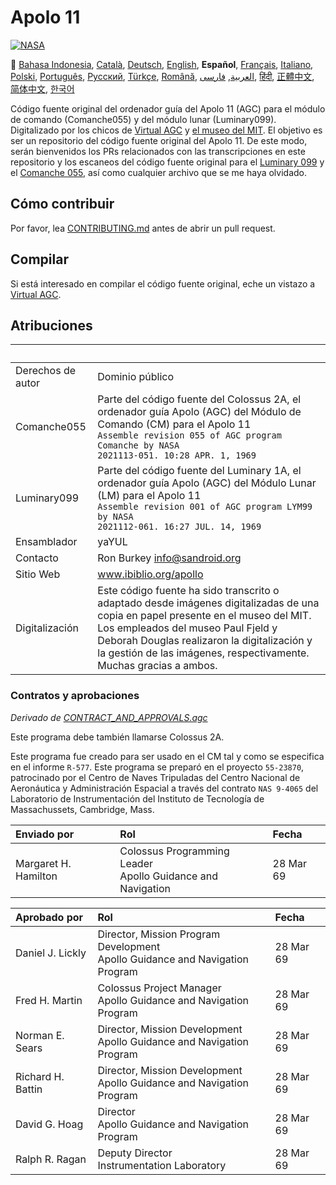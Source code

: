 # Apolo 11
[![NASA][1]][2]

:crossed_flags:
[Bahasa Indonesia][ID],
[Català][CA],
[Deutsch][DE],
[English][EN],
**Español**,
[Français][FR],
[Italiano][IT],
[Polski][PL],
[Português][PT_BR],
[Русский][RU],
[Türkçe][TR],
[Română][RO],
[العربية][AR],
[فارسی][FA],
[हिंदी][HI_IN],
[正體中文][ZH_TW],
[简体中文][ZH_CN],
[한국어][KO_KR]

[AR]:README.ar.md
[CA]:README.ca.md
[DE]:README.de.md
[EN]:README.md
[ES]:README.es.md
[FA]:README.fa.md
[FR]:README.fr.md
[HI_IN]:README.hi_in.md
[ID]:README.id.md
[IT]:README.it.md
[JA]:README.ja.md
[KO_KR]:README.ko_kr.md
[PL]:README.pl.md
[PT_BR]:README.pt_br.md
[RO]:README.ro.md
[RU]:README.ru.md
[TR]:README.tr.md
[VI]:README.vi.md
[ZH_CN]:README.zh_cn.md
[ZH_TW]:README.zh_tw.md

Código fuente original del ordenador guía del Apolo 11 (AGC) para el módulo de comando (Comanche055) y del módulo lunar (Luminary099). Digitalizado por los chicos de [Virtual AGC][3] y [el museo del MIT][4]. El objetivo es ser un repositorio del código fuente original del Apolo 11. De este modo, serán bienvenidos los PRs relacionados con las transcripciones en este repositorio y los escaneos del código fuente original para el [Luminary 099][5] y el [Comanche 055][6], así como cualquier archivo que se me haya olvidado.

## Cómo contribuir
Por favor, lea [CONTRIBUTING.md][7] antes de abrir un pull request.

## Compilar
Si está interesado en compilar el código fuente original, eche un vistazo a
[Virtual AGC][8].

## Atribuciones

&nbsp;            | &nbsp;
:---------------- | :-----
Derechos de autor | Dominio público
Comanche055       | Parte del código fuente del Colossus 2A, el ordenador guía Apolo (AGC) del Módulo de Comando (CM) para el Apolo 11<br>`Assemble revision 055 of AGC program Comanche by NASA`<br>`2021113-051. 10:28 APR. 1, 1969`
Luminary099       | Parte del código fuente del Luminary 1A, el ordenador guía Apolo (AGC) del Módulo Lunar (LM) para el Apolo 11<br>`Assemble revision 001 of AGC program LYM99 by NASA`<br>`2021112-061. 16:27 JUL. 14, 1969`
Ensamblador       | yaYUL
Contacto          | Ron Burkey <info@sandroid.org>
Sitio Web         | www.ibiblio.org/apollo
Digitalización    | Este código fuente ha sido transcrito o adaptado desde imágenes digitalizadas de una copia en papel presente en el museo del MIT. Los empleados del museo Paul Fjeld y Deborah Douglas realizaron la digitalización y la gestión de las imágenes, respectivamente. Muchas gracias a ambos.

### Contratos y aprobaciones
*Derivado de [CONTRACT_AND_APPROVALS.agc]*

Este programa debe también llamarse Colossus 2A.

Este programa fue creado para ser usado en el CM tal y como se especifica en el informe `R-577`. Este programa se preparó en el proyecto `55-23870`, patrocinado por el Centro de Naves Tripuladas del Centro Nacional de Aeronáutica y Administración Espacial a través del contrato `NAS 9-4065` del Laboratorio de Instrumentación del Instituto de Tecnología de Massachussets, Cambridge, Mass.

Enviado por           | Rol | Fecha
:-------------------- | :--- | :----
Margaret H. Hamilton  | Colossus Programming Leader<br>Apollo Guidance and Navigation | 28 Mar 69

Aprobado por       | Rol | Fecha
:----------------- | :--- | :----
Daniel J. Lickly   | Director, Mission Program Development<br>Apollo Guidance and Navigation Program | 28 Mar 69
Fred H. Martin     | Colossus Project Manager<br>Apollo Guidance and Navigation Program | 28 Mar 69
Norman E. Sears    | Director, Mission Development<br>Apollo Guidance and Navigation Program | 28 Mar 69
Richard H. Battin  | Director, Mission Development<br>Apollo Guidance and Navigation Program | 28 Mar 69
David G. Hoag      | Director<br>Apollo Guidance and Navigation Program | 28 Mar 69
Ralph R. Ragan     | Deputy Director<br>Instrumentation Laboratory | 28 Mar 69

[CONTRACT_AND_APPROVALS.agc]:https://github.com/chrislgarry/Apollo-11/blob/master/Comanche055/CONTRACT_AND_APPROVALS.agc
[1]:https://cdn.rawgit.com/aleen42/badges/c9246f74/src/nasa.svg
[2]:https://www.nasa.gov/mission_pages/apollo/missions/apollo11.html
[3]:http://www.ibiblio.org/apollo/
[4]:http://web.mit.edu/museum/
[5]:http://www.ibiblio.org/apollo/ScansForConversion/Luminary099/
[6]:http://www.ibiblio.org/apollo/ScansForConversion/Comanche055/
[7]:https://github.com/chrislgarry/Apollo-11/blob/master/CONTRIBUTING.md
[8]:https://github.com/rburkey2005/virtualagc
